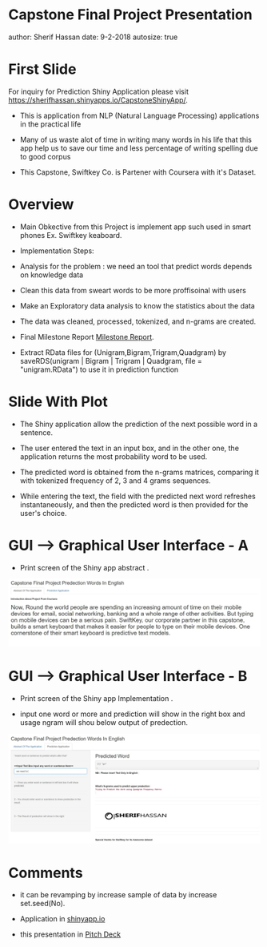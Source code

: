 Capstone Final Project Presentation
========================================================
author: Sherif Hassan
date: 9-2-2018
autosize: true

First Slide
========================================================

For inquiry for Prediction Shiny Application please visit <https://sherifhassan.shinyapps.io/CapstoneShinyApp/>.

- This is application from NLP (Natural Language Processing) applications in the practical life 

- Many of us waste alot of time in writing many words in his life that this app help us to save our time and less percentage of writing spelling due to good corpus 

- This Capstone, Swiftkey Co. is Partener with Coursera with it's Dataset.



Overview
========================================================

- Main Obkective from this Project is implement app such used in smart phones Ex. Swiftkey keaboard.

- Implementation Steps:

* Analysis for the problem : we need an tool that predict words depends on knowledge data

* Clean this data from sweart words to be more proffisoinal with users

* Make an Exploratory data analysis to know the statistics about the data 



- The data was cleaned, processed, tokenized, and n-grams are created. 

- Final Milestone Report [Milestone Report](http://rpubs.com/sherifhassan/355763).

- Extract RData files for (Unigram,Bigram,Trigram,Quadgram) by saveRDS(unigram | Bigram | Trigram | Quadgram, file = "unigram.RData") to use it in prediction function

Slide With Plot
========================================================

* The Shiny application allow the prediction of the next possible word in a sentence. 

* The user entered the text in an input box, and in the other one, the application returns the most probability word to be used.

* The predicted word is obtained from the n-grams matrices, comparing it with tokenized frequency of 2, 3 and 4 grams sequences. 

* While entering the text, the field with the predicted next word refreshes instantaneously, and then the predicted word is then provided for the user's choice. 

GUI --> Graphical User Interface - A
========================================================

* Print screen of the Shiny app abstract .


![User Interface](1.JPG)

GUI --> Graphical User Interface - B
========================================================

* Print screen of the Shiny app Implementation .

* input one word or more and prediction will show in the right box and usage ngram will shou below output of predection. 

![User Interface](2.JPG)

Comments 
========================================================

* it can be revamping by increase sample of data by increase set.seed(No). 

* Application in [shinyapp.io](https://sherifhassan.shinyapps.io/CapstoneShinyApp/)

* this presentation in [Pitch Deck](http://rpubs.com/)





